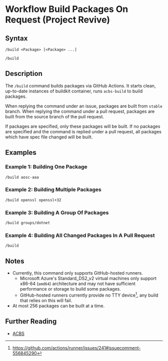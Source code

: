 # Workflow Build Packages On Request (Project Revive)

## Syntax

```
/build <Package> [<Package> ...]
```
```
/build
```

## Description

The `/build` command builds packages via GitHub Actions. It starts clean, up-to-date instances of buildkit container, runs `acbs-build` to build packages.

When replying the command under an issue, packages are built from `stable` branch. When replying the command under a pull request, packages are built from the source branch of the pull request.

If packages are specified, only these packages will be built. If no packages are specified and the command is replied under a pull request, all packages which have spec file changed will be built.

## Examples

### Example 1: Building One Package

```
/build aosc-aaa
```

### Example 2: Building Multiple Packages

```
/build openssl openssl+32
```

### Example 3: Building A Group Of Packages

```
/build groups/dotnet
```

### Example 4: Building All Changed Packages In A Pull Request

```
/build
```

## Notes

- Currently, this command only supports GitHub-hosted runners.
  - Microsoft Azure's Standard_DS2_v2 virtual machines only support x86-64 (`amd64`) architecture and may not have sufficient performance or storage to build some packages.
  - GitHub-hosted runners currently provide no TTY device[^1], any build that relies on this will fail.
- At most 256 packages can be built at a time.

## Further Reading

- [ACBS](https://wiki.aosc.io/developer/packaging/acbs/)

[^1]: https://github.com/actions/runner/issues/241#issuecomment-556845290

